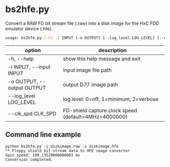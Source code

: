 # bs2hfe.py

Convert a RAW FD bit stream file (.raw) into a disk image for the HxC FDD emulator device (.hfe).  

```sh
usage: bs2hfe.py [-h] -i INPUT [-o OUTPUT] [--log_level LOG_LEVEL] [--clk_spd CLK_SPD]
```

|option|description|
|-|-|
|-h, --help|show this help message and exit|
|-i INPUT, --input INPUT|input image file path|
|-o OUTPUT, --output OUTPUT|output D77 image path|
|--log_level LOG_LEVEL|log level: 0=off, 1=minimum, 2=verbose|
|--clk_spd CLK_SPD|FD-shield capture clock speed (default=4MHz=4000000)|

## Command line example
```
python bs2hfe.py -i diskimage.raw -o diskimage.hfe
** Floppy shield bit-stream data to HFE image converter
Spin speed: 199.13520000000003 ms
Conversion completed.
```
